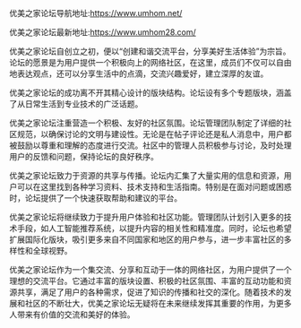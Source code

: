 优美之家论坛导航地址:https://www.umhom.net/

优美之家论坛最新地址:https://www.umhom28.com/

优美之家论坛自创立之初，便以“创建和谐交流平台，分享美好生活体验”为宗旨。论坛的愿景是为用户提供一个积极向上的网络社区，在这里，成员们不仅可以自由地表达观点，还可以分享生活中的点滴，交流兴趣爱好，建立深厚的友谊。

优美之家论坛的成功离不开其精心设计的版块结构。论坛设有多个专题版块，涵盖了从日常生活到专业技术的广泛话题。

优美之家论坛注重营造一个积极、友好的社区氛围。论坛管理团队制定了详细的社区规范，以确保讨论的文明与建设性。无论是在帖子评论还是私人消息中，用户都被鼓励以尊重和理解的态度进行交流。社区中的管理人员积极参与讨论，及时处理用户的反馈和问题，保持论坛的良好秩序。

优美之家论坛致力于资源的共享与传播。论坛内汇集了大量实用的信息和资源，用户可以在这里找到各种学习资料、技术支持和生活指南。特别是在面对问题或困惑时，论坛提供了一个快速获取帮助和建议的平台。

优美之家论坛将继续致力于提升用户体验和社区功能。管理团队计划引入更多的技术手段，如人工智能推荐系统，以提升内容的相关性和精准度。同时，论坛也希望扩展国际化版块，吸引更多来自不同国家和地区的用户参与，进一步丰富社区的多样性和全球视野。

优美之家论坛作为一个集交流、分享和互动于一体的网络社区，为用户提供了一个理想的交流平台。它通过丰富的版块设置、积极的社区氛围、丰富的互动功能和资源共享，满足了用户的各种需求，促进了知识的传播和社交的深化。随着技术的发展和社区的不断壮大，优美之家论坛无疑将在未来继续发挥其重要的作用，为更多人带来有价值的交流和美好的体验。
